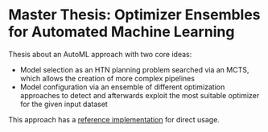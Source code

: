 # Master Thesis: Optimizer Ensembles for Automated Machine Learning

Thesis about an AutoML approach with two core ideas:
* Model selection as an HTN planning problem searched via an MCTS, which allows the creation of more complex pipelines
* Model configuration via an ensemble of different optimization approaches to detect and afterwards exploit the most suitable optimizer for the given input dataset

This approach has a [reference implementation](https://github.com/Berberer/frankensteins-automl) for direct usage.
